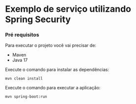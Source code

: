 <h1> Exemplo de serviço utilizando Spring Security </h1>

<h3> Pré requisitos </h3>

Para executar o projeto você vai precisar de:

* Maven
* Java 17

Execute o comando para instalar as dependências:

``mvn clean install``

Execute o comando para executar a aplicação:

``mvn spring-boot:run``
